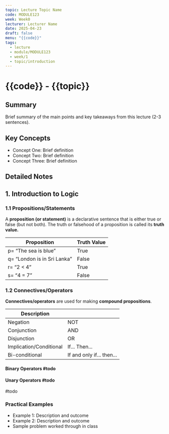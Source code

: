 ```yaml
---
topic: Lecture Topic Name
code: MODULE123
week: Week0
lecturer: Lecturer Name
date: 2025-04-23
draft: false
menu: "{{code}}"
tags:
  - lecture
  - module/MODULE123
  - week/1
  - topic/introduction
---
```

# {{code}} - {{topic}}
## Summary
Brief summary of the main points and key takeaways from this lecture (2-3 sentences).
## Key Concepts
- Concept One: Brief definition
- Concept Two: Brief definition
- Concept Three: Brief definition
## Detailed Notes
## 1. Introduction to Logic 
### 1.1 Propositions/Statements
A **proposition (or statement)** is a declarative sentence that is either true or false (but not both). The truth or falsehood of a proposition is called its **truth value.**

| Proposition                 | Truth Value |
| --------------------------- | ----------- |
| p= “The sea is blue”        | True        |
| q= “London is in Sri Lanka” | False       |
| r= “2 < 4”                  | True        |
| s= “4 = 7”                  | False       |
### 1.2 Connectives/Operators
**Connectives/operators** are used for making **compound propositions**.

| Description             |                           |
| ----------------------- | ------------------------- |
| Negation                | NOT                       |
| Conjunction             | AND                       |
| Disjunction             | OR                        |
| Implication/Conditional | If... Then...             |
| Bi-conditional          | If and only if... then... |
#### Binary Operators #todo
#### Unary Operators #todo 

#todo
### Practical Examples
- Example 1: Description and outcome
- Example 2: Description and outcome
- Sample problem worked through in class